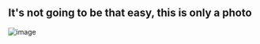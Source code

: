 ## It's not going to be that easy, this is only a photo

![image](https://github.com/Jairo9587/useCase/assets/11684071/1f6a22ab-4fed-4e46-86e8-90e714faf870)
